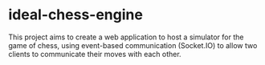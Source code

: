 # ideal-chess-engine
This project aims to create a web application to host a simulator for the game of chess, using event-based communication (Socket.IO) to allow two clients to communicate their moves with each other.
